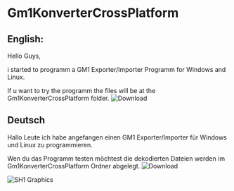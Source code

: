 # Gm1KonverterCrossPlatform

English:
---------
Hello Guys,

i started to programm a GM1 Exporter/Importer Programm for Windows and Linux.

If u want to try the programm the files will be at the Gm1KonverterCrossPlatform folder.
![Download](https://github.com/Gaaammmler/Gm1KonverterCrossPlatform/releases)

Deutsch
---------

Hallo Leute ich habe angefangen einen GM1 Exporter/Importer für Windows und Linux zu programmieren.

Wen du das Programm testen möchtest die dekodierten Dateien werden im Gm1KonverterCrossPlatform Ordner abgelegt.
![Download](https://github.com/Gaaammmler/Gm1KonverterCrossPlatform/releases)

![SH1 Graphics](https://github.com/Gaaammmler/Stronghold-Crusader-Sh1-Graphics)
